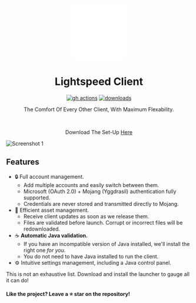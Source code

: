 <p align="center"><img src="./app/assets/images/SealCircle.png" width="150px" height="150px" alt="aventium softworks"></p>

<h1 align="center">Lightspeed Client</h1>


[<p align="center"><img src="https://img.shields.io/github/workflow/status/Falcon-MC/Lightspeed-Client/Build.svg?style=for-the-badge" alt="gh actions">](https://github.com/Falcon-MC/Lightspeed-Client/actions) [<img src="https://img.shields.io/github/downloads/Falcon-MC/Lightspeed-Client/total.svg?style=for-the-badge" alt="downloads">](https://github.com/Falcon-MC/Lightspeed-Client/releases)

<p align="center">The Comfort Of Every Other Client, With Maximum Flexability.</p>


 <p align="center">Download The Set-Up [Here](https://github.com/Falcon-MC/Lightspeed-Client/releases/download/Alpha/Lightspeed.Client-setup-0.0.1.exe)

![Screenshot 1](https://i.imgur.com/jhMgGGO.png)

## Features

* 🔒 Full account management.
  * Add multiple accounts and easily switch between them.
  * Microsoft (OAuth 2.0) + Mojang (Yggdrasil) authentication fully supported.
  * Credentials are never stored and transmitted directly to Mojang.
* 📂 Efficient asset management.
  * Receive client updates as soon as we release them.
  * Files are validated before launch. Corrupt or incorrect files will be redownloaded.
* ☕ **Automatic Java validation.**
  * If you have an incompatible version of Java installed, we'll install the right one *for you*.
  * You do not need to have Java installed to run the client.
* ⚙️ Intuitive settings management, including a Java control panel.

This is not an exhaustive list. Download and install the launcher to gauge all it can do!


#### Like the project? Leave a ⭐ star on the repository!
